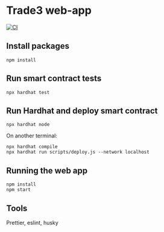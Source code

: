 # Trade3 web-app

[![CI](https://github.com/wpalombini/trade3-web-app/actions/workflows/ci.yml/badge.svg)](https://github.com/wpalombini/trade3-web-app/actions/workflows/ci.yml)

## Install packages

```
npm install
```

## Run smart contract tests

```
npx hardhat test
```

## Run Hardhat and deploy smart contract

```
npx hardhat node
```

On another terminal:

```
npx hardhat compile
npx hardhat run scripts/deploy.js --network localhost
```

## Running the web app

```
npm install
npm start
```

## Tools

Prettier, eslint, husky
